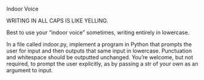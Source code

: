 Indoor Voice

WRITING IN ALL CAPS IS LIKE YELLING.


Best to use your “indoor voice” sometimes, writing entirely in lowercase.


In a file called indoor.py, implement a program in Python that prompts the user for input and then outputs that same input in lowercase. Punctuation and whitespace should be outputted unchanged. You’re welcome, but not required, to prompt the user explicitly, as by passing a str of your own as an argument to input.

